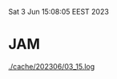 Sat  3 Jun 15:08:05 EEST 2023
# JAM
<a href='./cache/202306/03_15.log'>./cache/202306/03_15.log</a>
